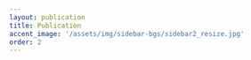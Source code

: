 ```yaml
---
layout: publication
title: Publication
accent_image: '/assets/img/sidebar-bgs/sidebar2_resize.jpg'
order: 2
---
```

